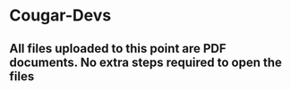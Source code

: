 # Cougar-Devs

## All files uploaded to this point are PDF documents. No extra steps required to open the files
